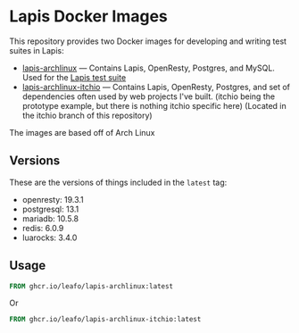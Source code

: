 

# Lapis Docker Images

This repository provides two Docker images for developing and writing test suites in Lapis:

* [lapis-archlinux](https://github.com/users/leafo/packages/container/package/lapis-archlinux-itchio) &mdash; Contains Lapis, OpenResty, Postgres, and MySQL. Used for the [Lapis test suite](https://github.com/leafo/lapis/blob/master/Dockerfile)
* [lapis-archlinux-itchio](https://github.com/users/leafo/packages/container/package/lapis-archlinux) &mdash; Contains Lapis, OpenResty, Postgres, and set of dependencies often used by web projects I've built. (itchio being the prototype example, but there is nothing itchio specific here) (Located in the itchio branch of this repository)

The images are based off of Arch Linux

## Versions

These are the versions of things included in the `latest` tag:

* openresty: 19.3.1
* postgresql: 13.1
* mariadb: 10.5.8
* redis: 6.0.9
* luarocks: 3.4.0

## Usage

```Dockerfile
FROM ghcr.io/leafo/lapis-archlinux:latest
```
Or


```Dockerfile
FROM ghcr.io/leafo/lapis-archlinux-itchio:latest
```
